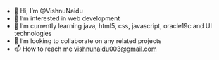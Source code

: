 - 👋 Hi, I’m @VishnuNaidu
- 👀 I’m interested in web development
- 🌱 I’m currently learning java, html5, css, javascript, oracle19c and UI technologies
- 💞️ I’m looking to collaborate on any related projects
- 📫 How to reach me vishnunaidu003@gmail.com

<!---
VishnuNaidu/VishnuNaidu is a ✨ special ✨ repository because its `README.md` (this file) appears on your GitHub profile.
You can click the Preview link to take a look at your changes.
--->
